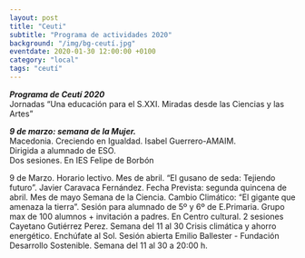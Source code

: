```yaml
---
layout: post
title: "Ceuti"
subtitle: "Programa de actividades 2020"
background: "/img/bg-ceutí.jpg"
eventdate: 2020-01-30 12:00:00 +0100
category: "local"
tags: "ceutí"
---
```


***Programa de Ceutí 2020***  
Jornadas “Una educación para el S.XXI. Miradas desde las Ciencias y las Artes”  


***9 de marzo: semana de la Mujer.***  
Macedonia. Creciendo en Igualdad.  Isabel Guerrero-AMAIM.  
Dirigida a alumnado de ESO.  
Dos sesiones. En IES Felipe de Borbón

9 de Marzo. Horario lectivo.
Mes de abril.
“El gusano de seda: Tejiendo futuro”. Javier Caravaca Fernández.
Fecha Prevista: segunda quincena de abril.
Mes de mayo Semana de la Ciencia.
Cambio Climático: “El gigante que amenaza la tierra”.
Sesión para alumnado de 5º y 6º de E.Primaria.
Grupo max de 100 alumnos + invitación a padres.
En Centro cultural. 2 sesiones
Cayetano Gutiérrez Perez.
Semana del 11 al 30
Crisis climática y ahorro energético. Enchúfate al Sol.
Sesión abierta
Emilio Ballester - Fundación Desarrollo Sostenible.
Semana del 11 al 30 a 20:00 h.
